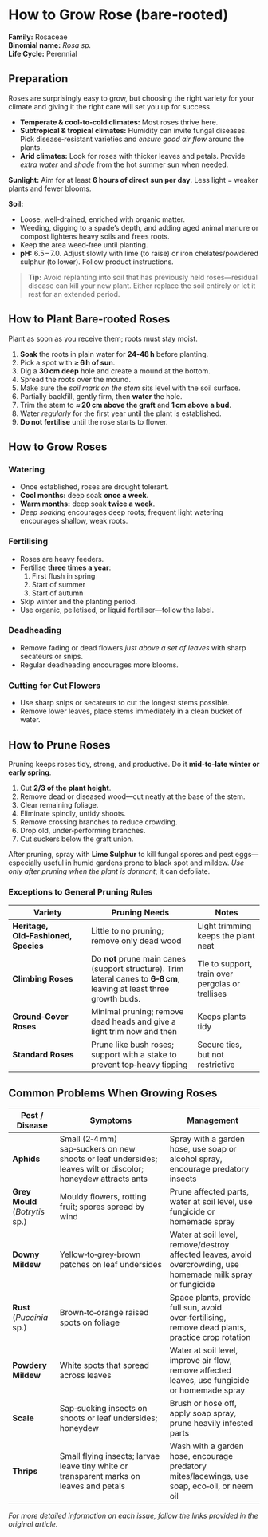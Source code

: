 # How to Grow Rose (bare‑rooted)

**Family:** Rosaceae  
**Binomial name:** _Rosa sp._  
**Life Cycle:** Perennial  

## Preparation

Roses are surprisingly easy to grow, but choosing the right variety for your climate and giving it the right care will set you up for success.

- **Temperate & cool‑to‑cold climates:** Most roses thrive here.  
- **Subtropical & tropical climates:** Humidity can invite fungal diseases. Pick disease‑resistant varieties and *ensure good air flow* around the plants.  
- **Arid climates:** Look for roses with thicker leaves and petals. Provide *extra water* and *shade* from the hot summer sun when needed.

**Sunlight:** Aim for at least **6 hours of direct sun per day**. Less light = weaker plants and fewer blooms.

**Soil:**  
- Loose, well‑drained, enriched with organic matter.  
- Weeding, digging to a spade’s depth, and adding aged animal manure or compost lightens heavy soils and frees roots.  
- Keep the area weed‑free until planting.  
- **pH:** 6.5 – 7.0. Adjust slowly with lime (to raise) or iron chelates/powdered sulphur (to lower). Follow product instructions.

> **Tip:** Avoid replanting into soil that has previously held roses—residual disease can kill your new plant. Either replace the soil entirely or let it rest for an extended period.

## How to Plant Bare‑rooted Roses

Plant as soon as you receive them; roots must stay moist.

1. **Soak** the roots in plain water for **24‑48 h** before planting.  
2. Pick a spot with **≥ 6 h of sun**.  
3. Dig a **30 cm deep** hole and create a mound at the bottom.  
4. Spread the roots over the mound.  
5. Make sure the *soil mark on the stem* sits level with the soil surface.  
6. Partially backfill, gently firm, then **water** the hole.  
7. Trim the stem to **≈ 20 cm above the graft** and **1 cm above a bud**.  
8. Water *regularly* for the first year until the plant is established.  
9. **Do not fertilise** until the rose starts to flower.

## How to Grow Roses

### Watering  
- Once established, roses are drought tolerant.  
- **Cool months:** deep soak **once a week**.  
- **Warm months:** deep soak **twice a week**.  
- *Deep soaking* encourages deep roots; frequent light watering encourages shallow, weak roots.

### Fertilising  
- Roses are heavy feeders.  
- Fertilise **three times a year**:  
  1. First flush in spring  
  2. Start of summer  
  3. Start of autumn  
- Skip winter and the planting period.  
- Use organic, pelletised, or liquid fertiliser—follow the label.

### Deadheading  
- Remove fading or dead flowers *just above a set of leaves* with sharp secateurs or snips.  
- Regular deadheading encourages more blooms.

### Cutting for Cut Flowers  
- Use sharp snips or secateurs to cut the longest stems possible.  
- Remove lower leaves, place stems immediately in a clean bucket of water.

## How to Prune Roses

Pruning keeps roses tidy, strong, and productive. Do it **mid‑to‑late winter or early spring**.

1. Cut **2/3 of the plant height**.  
2. Remove dead or diseased wood—cut neatly at the base of the stem.  
3. Clear remaining foliage.  
4. Eliminate spindly, untidy shoots.  
5. Remove crossing branches to reduce crowding.  
6. Drop old, under‑performing branches.  
7. Cut suckers below the graft union.

After pruning, spray with **Lime Sulphur** to kill fungal spores and pest eggs—especially useful in humid gardens prone to black spot and mildew. *Use only after pruning when the plant is dormant*; it can defoliate.

### Exceptions to General Pruning Rules

| Variety | Pruning Needs | Notes |
|---------|---------------|-------|
| **Heritage, Old‑Fashioned, Species** | Little to no pruning; remove only dead wood | Light trimming keeps the plant neat |
| **Climbing Roses** | Do **not** prune main canes (support structure). Trim lateral canes to **6‑8 cm**, leaving at least three growth buds. | Tie to support, train over pergolas or trellises |
| **Ground‑Cover Roses** | Minimal pruning; remove dead heads and give a light trim now and then | Keeps plants tidy |
| **Standard Roses** | Prune like bush roses; support with a stake to prevent top‑heavy tipping | Secure ties, but not restrictive |

## Common Problems When Growing Roses

| Pest / Disease | Symptoms | Management |
|----------------|----------|------------|
| **Aphids** | Small (2‑4 mm) sap‑suckers on new shoots or leaf undersides; leaves wilt or discolor; honeydew attracts ants | Spray with a garden hose, use soap or alcohol spray, encourage predatory insects |
| **Grey Mould** (_Botrytis_ sp.) | Mouldy flowers, rotting fruit; spores spread by wind | Prune affected parts, water at soil level, use fungicide or homemade spray |
| **Downy Mildew** | Yellow‑to‑grey‑brown patches on leaf undersides | Water at soil level, remove/destroy affected leaves, avoid overcrowding, use homemade milk spray or fungicide |
| **Rust** (_Puccinia_ sp.) | Brown‑to‑orange raised spots on foliage | Space plants, provide full sun, avoid over‑fertilising, remove dead plants, practice crop rotation |
| **Powdery Mildew** | White spots that spread across leaves | Water at soil level, improve air flow, remove affected leaves, use fungicide or homemade spray |
| **Scale** | Sap‑sucking insects on shoots or leaf undersides; honeydew | Brush or hose off, apply soap spray, prune heavily infested parts |
| **Thrips** | Small flying insects; larvae leave tiny white or transparent marks on leaves and petals | Wash with a garden hose, encourage predatory mites/lacewings, use soap, eco‑oil, or neem oil |

*For more detailed information on each issue, follow the links provided in the original article.*